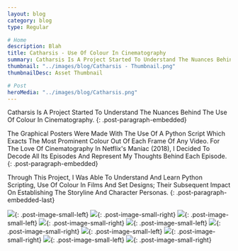```yaml
---
layout: blog
category: blog
type: Regular

# Home
description: Blah
title: Catharsis - Use Of Colour In Cinematography
summary: Catharsis Is A Project Started To Understand The Nuances Behind The Use Of Colour In Cinematography.
thumbnail: "../images/blog/Catharsis - Thumbnail.png"
thumbnailDesc: Asset Thumbnail

# Post
heroMedia: "../images/blog/Catharsis.png"
---
```


Catharsis Is A Project Started To Understand The Nuances Behind The Use Of Colour In Cinematography.
{: .post-paragraph-embedded}

The Graphical Posters Were Made With The Use Of A Python Script Which Exacts The Most Prominent Colour Out Of Each Frame Of Any Video. For The Love Of Cinematography In Netflix's Maniac (2018), I Decided To Decode All Its Episodes And Represent My Thoughts Behind Each Episode.
{: .post-paragraph-embedded}

Through This Project, I Was Able To Understand And Learn Python Scripting, Use Of Colour In Films And Set Designs; Their Subsequent Impact On Establishing The Storyline And Character Personas.
{: .post-paragraph-embedded-last}

<img src="../images/blog/catharsis/catharsis-1-lqip.png" data-src="../images/blog/catharsis/catharsis-1.png" class="lazyload blur-up">{: .post-image-small-left}
<img src="../images/blog/catharsis/catharsis-2-lqip.png" data-src="../images/blog/catharsis/catharsis-2.png" class="lazyload blur-up">{: .post-image-small-right}
<img src="../images/blog/catharsis/catharsis-3-lqip.png" data-src="../images/blog/catharsis/catharsis-3.png" class="lazyload blur-up">{: .post-image-small-left}
<img src="../images/blog/catharsis/catharsis-4-lqip.png" data-src="../images/blog/catharsis/catharsis-4.png" class="lazyload blur-up">{: .post-image-small-right}
<img src="../images/blog/catharsis/catharsis-5-lqip.png" data-src="../images/blog/catharsis/catharsis-5.png" class="lazyload blur-up">{: .post-image-small-left}
<img src="../images/blog/catharsis/catharsis-6-lqip.png" data-src="../images/blog/catharsis/catharsis-6.png" class="lazyload blur-up">{: .post-image-small-right}
<img src="../images/blog/catharsis/catharsis-7-lqip.png" data-src="../images/blog/catharsis/catharsis-7.png" class="lazyload blur-up">{: .post-image-small-left}
<img src="../images/blog/catharsis/catharsis-8-lqip.png" data-src="../images/blog/catharsis/catharsis-8.png" class="lazyload blur-up">{: .post-image-small-right}
<img src="../images/blog/catharsis/catharsis-9-lqip.png" data-src="../images/blog/catharsis/catharsis-9.png" class="lazyload blur-up">{: .post-image-small-left}
<img src="../images/blog/catharsis/catharsis-10-lqip.png" data-src="../images/blog/catharsis/catharsis-10.png" class="lazyload blur-up" data-action="zoom">{: .post-image-small-right}
